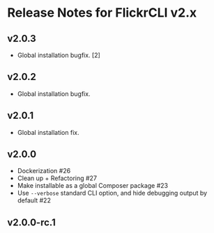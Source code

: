 # Release Notes for FlickrCLI v2.x

## v2.0.3

- Global installation bugfix. [2]

## v2.0.2

- Global installation bugfix.

## v2.0.1

- Global installation fix.

## v2.0.0

- Dockerization #26
- Clean up + Refactoring #27
- Make installable as a global Composer package #23
- Use `--verbose` standard CLI option, and hide debugging output by default #22

## v2.0.0-rc.1
